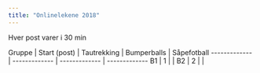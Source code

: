 ```yaml
---
title: "Onlinelekene 2018"
---
```


Hver post varer i 30 min

Gruppe  | Start (post)  | Tautrekking  | Bumperballs  | Såpefotball
------------- | ------------- | ------------- | -------------
B1  | 1  |    | 
B2  | 2  |    |